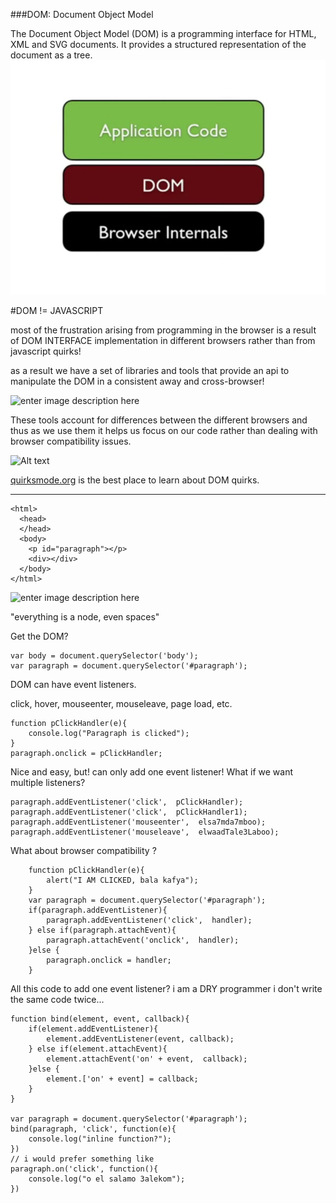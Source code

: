 ###DOM: Document Object Model

The Document Object Model (DOM) is a programming interface for HTML, XML and SVG documents. It provides a structured representation of the document as a tree.
![Alt text](./DOM-API/dom-position.png)

#DOM != JAVASCRIPT

most of the frustration arising from programming in the browser is a result of DOM INTERFACE implementation in different browsers rather than from javascript quirks! 

as a result we have a set of libraries and tools that provide an api to manipulate the DOM in a consistent away and cross-browser!

![enter image description here](http://ideonexus.com/wp-content/uploads/2010/02/frameworks.jpg)

These tools account for differences between the different browsers and thus as we use them it helps us focus on our code rather than dealing with browser compatibility issues.

![Alt text](./DOM-API/framework-position.png)

[quirksmode.org](quirksmode.org) is the best place to learn about DOM quirks.

------------------------------------------------------------------


```
<html>
  <head>
  </head>
  <body>
    <p id="paragraph"></p>
    <div></div>
  </body>
</html>
```
![enter image description here](http://blog.mgechev.com/images/lightweight-ng/dom-tree.png)

"everything is a node, even spaces"

Get the DOM?

```
var body = document.querySelector('body');
var paragraph = document.querySelector('#paragraph');
```

DOM can have event listeners.

click, hover, mouseenter, mouseleave, page load, etc.

```
function pClickHandler(e){
	console.log("Paragraph is clicked");
}
paragraph.onclick = pClickHandler;
```

 Nice and easy, but! can only add one event listener!
 What if we want multiple listeners?
```
paragraph.addEventListener('click',  pClickHandler);
paragraph.addEventListener('click',  pClickHandler1);
paragraph.addEventListener('mouseenter',  elsa7mda7mboo);
paragraph.addEventListener('mouseleave',  elwaadTale3Laboo);
```

What about browser compatibility ? 

```
	function pClickHandler(e){
		alert("I AM CLICKED, bala kafya");
	}
	var paragraph = document.querySelector('#paragraph');
	if(paragraph.addEventListener){
		paragraph.addEventListener('click',  handler);
	} else if(paragraph.attachEvent){
		paragraph.attachEvent('onclick',  handler);
	}else {
		paragraph.onclick = handler;
	}
```

All this code to add one event listener?
i am a DRY programmer i don't write the same code twice...

```
function bind(element, event, callback){
	if(element.addEventListener){
		element.addEventListener(event, callback);
	} else if(element.attachEvent){
		element.attachEvent('on' + event,  callback);
	}else {
		element.['on' + event] = callback;
	}
}

var paragraph = document.querySelector('#paragraph');
bind(paragraph, 'click', function(e){
	console.log("inline function?");
})
// i would prefer something like
paragraph.on('click', function(){
	console.log("o el salamo 3alekom");
})

```



